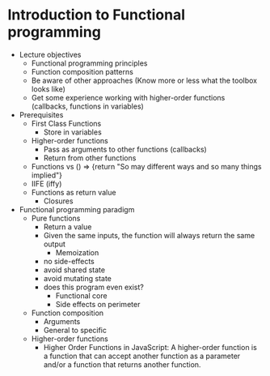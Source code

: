 # Introduction to Functional programming

* Lecture objectives
    * Functional programming principles
    * Function composition patterns
    * Be aware of other approaches (Know more or less what the toolbox looks like)
    * Get some experience working with higher-order functions (callbacks, functions in variables)
* Prerequisites
    * First Class Functions
        * Store in variables
    * Higher-order functions
        * Pass as arguments to other functions (callbacks)
        * Return from other functions
    * Functions vs () => {return "So may different ways and so many things implied"}
    * IIFE (iffy)
    * Functions as return value
        * Closures
* Functional programming paradigm
    * Pure functions
        * Return a value
        * Given the same inputs, the function will always return the same output
            * Memoization
        * no side-effects
        * avoid shared state
        * avoid mutating state
        * does this program even exist?
            * Functional core
            * Side effects on perimeter
    * Function composition
        * Arguments
        * General to specific
    * Higher-order functions
        * Higher Order Functions in JavaScript: A higher-order function is a function that can accept another function as a parameter and/or a function that returns another function.
